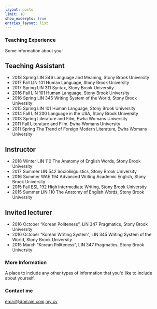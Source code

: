 ```yaml
---
layout: posts
limit: 10
show_excerpts: true
entries_layout: list
---
```


### Teaching Experience
Some information about you!

## Teaching Assistant
* 2018 Spring LIN 346 Language and Meaning, Stony Brook University
* 2017 Fall   LIN 101 Human Language, Stony Brook University
* 2017 Spring LIN 311 Syntax, Stony Brook University
* 2016 Fall LIN 101 Human Language, Stony Brook University
* 2016 Spring LIN 345 Writing System of the World, Stony Brook University
* 2015 Spring LIN 101 Human Language, Stony Brook University
* 2014 Fall LIN 200 Language in the USA, Stony Brook University
* 2013 Spring Literature and Film, Ewha Womans University
* 2011 Fall Literature and Film, Ewha Womans University
* 2011 Spring The Trend of Foreign Modern Literature, Ewha Womans University

## Instructor  
* 2018 Winter LIN 110 The Anatomy of English Words, Stony Brook University
* 2017 Summer LIN 542 Sociolinguistics, Stony Brook University
* 2016 Summer WAE 194 Advanced Writing Academic English, Stony Brook University
* 2015 Fall ESL 192 High Intermediate Writing, Stony Brook University
* 2015 Summer LIN 110 The Anatomy of English Words, Stony Brook University

## Invited lecturer
* 2016 October “Korean Politeness”, LIN 347 Pragmatics, Stony Brook University
* 2016 October “Korean Writing System”, LIN 345 Writing System of the World, Stony Brook University
* 2015 March “Korean Politeness”, LIN 347 Pragmatics, Stony Brook University

### More Information

A place to include any other types of information that you'd like to include about yourself.

### Contact me

[email@domain.com](mailto:email@domain.com)
[my cv](/documents/So_Young_Lee_cv.pdf)
